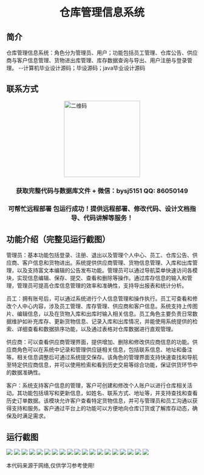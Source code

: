 <p><h1 align="center">仓库管理信息系统</h1></p>

## 简介
仓库管理信息系统：角色分为管理员、用户；功能包括员工管理、仓库公告、供应商与客户信息管理、货物进出库管理、库存数据查询与导出、用户注册与登录管理。    --计算机毕业设计源码；毕设源码；java毕业设计源码


## 联系方式
<img src="https://bs-1329754181.cos.ap-shanghai.myqcloud.com/wx.jpg" alt="二维码" style="display: block; margin: 0 auto;" width="200px">
<p><h3 align="center">获取完整代码与数据库文件 + 微信：bysj5151 QQ: 86050149</h3></p>
<p><h3 align="center">可帮忙远程部署 包运行成功！提供远程部署、修改代码、设计文档指导、代码讲解等服务！</h3></p>

## 功能介绍（完整见运行截图）
管理员：基本功能包括登录、注册、退出以及管理个人中心、员工、仓库公告、供应商、客户信息和货物进出。系统提供供应商管理、货物信息管理、入库和出库管理，以及支持富文本编辑的公告发布功能。管理员可以通过导航菜单快速访问各模块，实现信息编辑、保存、提交、查看和删除等操作。通过库存信息的输入和管理，管理员可提高仓库信息管理的效率和准确性，支持导出报表和统计分析。

员工：拥有账号后，可以通过系统进行个人信息管理和操作执行。员工可查看和修改个人中心内容，涉及员工管理、库存管理、供应商和客户信息。系统支持上传图片、编辑信息，以及在货物入库和出库时输入相关信息。员工角色主要负责日常数据维护如补充库存、更新货物信息、记录入库和出库情况，并能使用系统提供的检索、详细查看和数据排序功能，以及通过表格对仓库数据进行直观管理。

供应商：可以查看供应商管理界面，提供增加、删除和修改供应商信息的功能。供应商角色可以在系统中记录和管理供应链相关信息，包括联系信息、地址和备注等。相关信息调整后可通过系统提交保存。该角色的管理界面支持快速查找和导航至特定供应商信息，并可以使用检索和看到历史交易等综合功能，保证供货环节中的数据准确性。

客户：系统支持客户信息的管理，客户可创建和修改个人账户以进行仓库相关活动。其功能包括填写和更新信息，如姓名、联系方式、地址等，并支持查找和查看历史订单数据。该模块允许客户查看特定货物信息，并可与管理员和员工沟通以获得支持和服务。客户通过平台上的功能可以方便地向仓库订货或了解库存动态，确保及时满足需求。


## 运行截图
![](https://bs-1329754181.cos.ap-shanghai.myqcloud.com/ssm/WarehouseManagementSystem/img/001.jpg)
![](https://bs-1329754181.cos.ap-shanghai.myqcloud.com/ssm/WarehouseManagementSystem/img/002.jpg)
![](https://bs-1329754181.cos.ap-shanghai.myqcloud.com/ssm/WarehouseManagementSystem/img/003.jpg)
![](https://bs-1329754181.cos.ap-shanghai.myqcloud.com/ssm/WarehouseManagementSystem/img/004.jpg)
![](https://bs-1329754181.cos.ap-shanghai.myqcloud.com/ssm/WarehouseManagementSystem/img/005.jpg)
![](https://bs-1329754181.cos.ap-shanghai.myqcloud.com/ssm/WarehouseManagementSystem/img/006.jpg)
![](https://bs-1329754181.cos.ap-shanghai.myqcloud.com/ssm/WarehouseManagementSystem/img/007.jpg)
![](https://bs-1329754181.cos.ap-shanghai.myqcloud.com/ssm/WarehouseManagementSystem/img/008.jpg)
![](https://bs-1329754181.cos.ap-shanghai.myqcloud.com/ssm/WarehouseManagementSystem/img/009.jpg)
![](https://bs-1329754181.cos.ap-shanghai.myqcloud.com/ssm/WarehouseManagementSystem/img/010.jpg)
![](https://bs-1329754181.cos.ap-shanghai.myqcloud.com/ssm/WarehouseManagementSystem/img/011.jpg)
![](https://bs-1329754181.cos.ap-shanghai.myqcloud.com/ssm/WarehouseManagementSystem/img/012.jpg)
![](https://bs-1329754181.cos.ap-shanghai.myqcloud.com/ssm/WarehouseManagementSystem/img/013.jpg)
![](https://bs-1329754181.cos.ap-shanghai.myqcloud.com/ssm/WarehouseManagementSystem/img/014.jpg)
![](https://bs-1329754181.cos.ap-shanghai.myqcloud.com/ssm/WarehouseManagementSystem/img/015.jpg)
![](https://bs-1329754181.cos.ap-shanghai.myqcloud.com/ssm/WarehouseManagementSystem/img/016.jpg)
![](https://bs-1329754181.cos.ap-shanghai.myqcloud.com/ssm/WarehouseManagementSystem/img/017.jpg)
![](https://bs-1329754181.cos.ap-shanghai.myqcloud.com/ssm/WarehouseManagementSystem/img/018.jpg)
![](https://bs-1329754181.cos.ap-shanghai.myqcloud.com/ssm/WarehouseManagementSystem/img/019.jpg)

<p>本代码来源于网络,仅供学习参考使用!</p>
